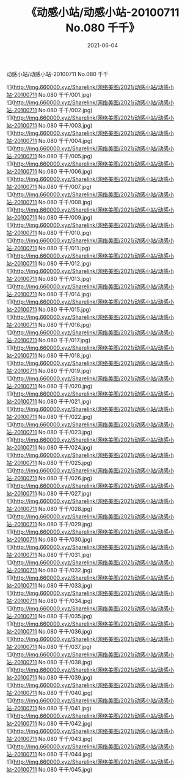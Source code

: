 ﻿---
layout: post
title:  《动感小站/动感小站-20100711 No.080 千千》
date:   2021-06-04
img: http://img.660000.xyz/Sharelink/网络美图/2021/动感小站/动感小站-20100711 No.080 千千/000.jpg
categories: [美女, 清纯, 唯美]
---

动感小站/动感小站-20100711 No.080 千千

 ![](http://img.660000.xyz/Sharelink/网络美图/2021/动感小站/动感小站-20100711 No.080 千千/001.jpg) <br>![](http://img.660000.xyz/Sharelink/网络美图/2021/动感小站/动感小站-20100711 No.080 千千/002.jpg) <br>![](http://img.660000.xyz/Sharelink/网络美图/2021/动感小站/动感小站-20100711 No.080 千千/003.jpg) <br>![](http://img.660000.xyz/Sharelink/网络美图/2021/动感小站/动感小站-20100711 No.080 千千/004.jpg) <br>![](http://img.660000.xyz/Sharelink/网络美图/2021/动感小站/动感小站-20100711 No.080 千千/005.jpg) <br>![](http://img.660000.xyz/Sharelink/网络美图/2021/动感小站/动感小站-20100711 No.080 千千/006.jpg) <br>![](http://img.660000.xyz/Sharelink/网络美图/2021/动感小站/动感小站-20100711 No.080 千千/007.jpg) <br>![](http://img.660000.xyz/Sharelink/网络美图/2021/动感小站/动感小站-20100711 No.080 千千/008.jpg) <br>![](http://img.660000.xyz/Sharelink/网络美图/2021/动感小站/动感小站-20100711 No.080 千千/009.jpg) <br>![](http://img.660000.xyz/Sharelink/网络美图/2021/动感小站/动感小站-20100711 No.080 千千/010.jpg) <br>![](http://img.660000.xyz/Sharelink/网络美图/2021/动感小站/动感小站-20100711 No.080 千千/011.jpg) <br>![](http://img.660000.xyz/Sharelink/网络美图/2021/动感小站/动感小站-20100711 No.080 千千/012.jpg) <br>![](http://img.660000.xyz/Sharelink/网络美图/2021/动感小站/动感小站-20100711 No.080 千千/013.jpg) <br>![](http://img.660000.xyz/Sharelink/网络美图/2021/动感小站/动感小站-20100711 No.080 千千/014.jpg) <br>![](http://img.660000.xyz/Sharelink/网络美图/2021/动感小站/动感小站-20100711 No.080 千千/015.jpg) <br>![](http://img.660000.xyz/Sharelink/网络美图/2021/动感小站/动感小站-20100711 No.080 千千/016.jpg) <br>![](http://img.660000.xyz/Sharelink/网络美图/2021/动感小站/动感小站-20100711 No.080 千千/017.jpg) <br>![](http://img.660000.xyz/Sharelink/网络美图/2021/动感小站/动感小站-20100711 No.080 千千/018.jpg) <br>![](http://img.660000.xyz/Sharelink/网络美图/2021/动感小站/动感小站-20100711 No.080 千千/019.jpg) <br>![](http://img.660000.xyz/Sharelink/网络美图/2021/动感小站/动感小站-20100711 No.080 千千/020.jpg) <br>![](http://img.660000.xyz/Sharelink/网络美图/2021/动感小站/动感小站-20100711 No.080 千千/021.jpg) <br>![](http://img.660000.xyz/Sharelink/网络美图/2021/动感小站/动感小站-20100711 No.080 千千/022.jpg) <br>![](http://img.660000.xyz/Sharelink/网络美图/2021/动感小站/动感小站-20100711 No.080 千千/023.jpg) <br>![](http://img.660000.xyz/Sharelink/网络美图/2021/动感小站/动感小站-20100711 No.080 千千/024.jpg) <br>![](http://img.660000.xyz/Sharelink/网络美图/2021/动感小站/动感小站-20100711 No.080 千千/025.jpg) <br>![](http://img.660000.xyz/Sharelink/网络美图/2021/动感小站/动感小站-20100711 No.080 千千/026.jpg) <br>![](http://img.660000.xyz/Sharelink/网络美图/2021/动感小站/动感小站-20100711 No.080 千千/027.jpg) <br>![](http://img.660000.xyz/Sharelink/网络美图/2021/动感小站/动感小站-20100711 No.080 千千/028.jpg) <br>![](http://img.660000.xyz/Sharelink/网络美图/2021/动感小站/动感小站-20100711 No.080 千千/029.jpg) <br>![](http://img.660000.xyz/Sharelink/网络美图/2021/动感小站/动感小站-20100711 No.080 千千/030.jpg) <br>![](http://img.660000.xyz/Sharelink/网络美图/2021/动感小站/动感小站-20100711 No.080 千千/031.jpg) <br>![](http://img.660000.xyz/Sharelink/网络美图/2021/动感小站/动感小站-20100711 No.080 千千/032.jpg) <br>![](http://img.660000.xyz/Sharelink/网络美图/2021/动感小站/动感小站-20100711 No.080 千千/033.jpg) <br>![](http://img.660000.xyz/Sharelink/网络美图/2021/动感小站/动感小站-20100711 No.080 千千/034.jpg) <br>![](http://img.660000.xyz/Sharelink/网络美图/2021/动感小站/动感小站-20100711 No.080 千千/035.jpg) <br>![](http://img.660000.xyz/Sharelink/网络美图/2021/动感小站/动感小站-20100711 No.080 千千/036.jpg) <br>![](http://img.660000.xyz/Sharelink/网络美图/2021/动感小站/动感小站-20100711 No.080 千千/037.jpg) <br>![](http://img.660000.xyz/Sharelink/网络美图/2021/动感小站/动感小站-20100711 No.080 千千/038.jpg) <br>![](http://img.660000.xyz/Sharelink/网络美图/2021/动感小站/动感小站-20100711 No.080 千千/039.jpg) <br>![](http://img.660000.xyz/Sharelink/网络美图/2021/动感小站/动感小站-20100711 No.080 千千/040.jpg) <br>![](http://img.660000.xyz/Sharelink/网络美图/2021/动感小站/动感小站-20100711 No.080 千千/041.jpg) <br>![](http://img.660000.xyz/Sharelink/网络美图/2021/动感小站/动感小站-20100711 No.080 千千/042.jpg) <br>![](http://img.660000.xyz/Sharelink/网络美图/2021/动感小站/动感小站-20100711 No.080 千千/043.jpg) <br>![](http://img.660000.xyz/Sharelink/网络美图/2021/动感小站/动感小站-20100711 No.080 千千/044.jpg) <br>![](http://img.660000.xyz/Sharelink/网络美图/2021/动感小站/动感小站-20100711 No.080 千千/045.jpg) <br>